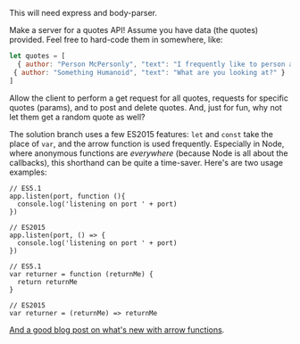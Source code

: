 This will need express and body-parser.

Make a server for a quotes API! Assume you have data (the quotes) provided.
Feel free to hard-code them in somewhere, like:

```javascript
let quotes = [
  { author: "Person McPersonly", "text": "I frequently like to person around." },
 { author: "Something Humanoid", "text": "What are you looking at?" }
]
```

Allow the client to perform a get request for all quotes, requests for specific quotes
(params), and to post and delete quotes. And, just for fun, why not let them get a
random quote as well?

The solution branch uses a few ES2015 features: `let` and `const` take the place of `var`,
and the arrow function is used frequently. Especially in Node, where anonymous functions
are _everywhere_ (because Node is all about the callbacks), this shorthand can be quite a
time-saver. Here's are two usage examples:

```
// ES5.1
app.listen(port, function (){
  console.log('listening on port ' + port)
})

// ES2015
app.listen(port, () => {
  console.log('listening on port ' + port)
})

// ES5.1
var returner = function (returnMe) {
  return returnMe
}

// ES2015
var returner = (returnMe) => returnMe
```

[And a good blog post on what's new with arrow functions](https://www.nczonline.net/blog/2013/09/10/understanding-ecmascript-6-arrow-functions/).
